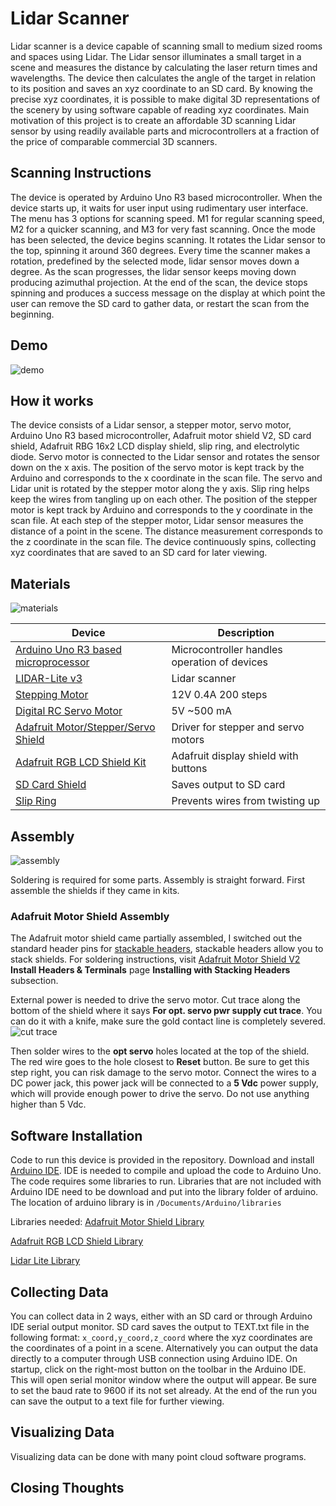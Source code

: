[materials]: https://i.imgur.com/d9pONmn.jpg "Materials"
[demo]: https://imgur.com/pdBPAoY.png "Demo"
[assembly]: https://imgur.com/Wku4ZV2.jpg "Assembly"
# Lidar Scanner

Lidar scanner is a device capable of scanning small to medium sized rooms and spaces using Lidar. The Lidar sensor illuminates a small target in a scene and measures the distance by calculating the laser return times and wavelengths. The device then calculates the angle of the target in relation to its position and saves an xyz coordinate to an SD card. By knowing the precise xyz coordinates, it is possible to make digital 3D representations of the scenery by using software capable of reading xyz coordinates. Main motivation of this project is to create an affordable 3D scanning Lidar sensor by using readily available parts and microcontrollers at a fraction of the price of comparable commercial 3D scanners.

## Scanning Instructions

  The device is operated by Arduino Uno R3 based microcontroller. When the device starts up, it waits for user input using rudimentary user interface. The menu has 3 options for scanning speed. M1 for regular scanning speed, M2 for a quicker scanning, and M3 for very fast scanning. Once the mode has been selected, the device begins scanning. It rotates the Lidar sensor to the top, spinning it around 360 degrees. Every time the scanner makes a rotation, predefined by the selected mode, lidar sensor moves down a degree. As the scan progresses, the lidar sensor keeps moving down producing azimuthal projection. At the end of the scan, the device stops spinning and produces a success message on the display at which point the user can remove the SD card to gather data, or restart the scan from the beginning.

## Demo

![demo]

## How it works

  The device consists of a Lidar sensor, a stepper motor, servo motor, Arduino Uno R3 based microcontroller, Adafruit motor shield V2, SD card shield, Adafruit RBG 16x2 LCD display shield, slip ring, and electrolytic diode. Servo motor is connected to the Lidar sensor and rotates the sensor down on the x axis. The position of the servo motor is kept track by the Arduino and corresponds to the x coordinate in the scan file. The servo and Lidar unit is rotated by the stepper motor along the y axis. Slip ring helps keep the wires from tangling up on each other. The position of the stepper motor is kept track by Arduino and corresponds to the y coordinate in the scan file. At each step of the stepper motor, Lidar sensor measures the distance of a point in the scene. The distance measurement corresponds to the z coordinate in the scan file. The device continuously spins, collecting xyz coordinates that are saved to an SD card for later viewing.


## Materials

![materials]

| Device | Description |
| --- | --- |
| [Arduino Uno R3 based microprocessor](https://www.amazon.com/Elegoo-Board-ATmega328P-ATMEGA16U2-Arduino/dp/B01EWOE0UU/ref=sr_1_3?ie=UTF8&qid=1514046216&sr=8-3&keywords=elegoo+uno+r3) | Microcontroller handles operation of devices |
| [LIDAR-Lite v3](https://www.amazon.com/Garmin-LYSB01MG3Z3PE-CMPTRACCS-LIDAR-Lite-v3/dp/B01MG3Z3PE/ref=sr_1_cc_1?s=aps&ie=UTF8&qid=1514046260&sr=1-1-catcorr&keywords=LIDAR-Lite+v3) | Lidar scanner |
| [Stepping Motor](https://www.amazon.com/Stepping-Motor-26Ncm-36-8oz-Printer/dp/B00PNEQ9T4/ref=sr_1_1?s=industrial&ie=UTF8&qid=1514046348&sr=1-1&keywords=Stepping+Motor+Nema+17+Stepping+Motor+26Ncm%2836.8oz.in%29+12V+0.4A+3D+Printer+CNC) | 12V 0.4A 200 steps |
| [Digital RC Servo Motor](https://www.amazon.com/gp/product/B014KONJZY/ref=oh_aui_detailpage_o05_s01?ie=UTF8&psc=1) | 5V ~500 mA |
| [Adafruit Motor/Stepper/Servo Shield](https://www.amazon.com/Adafruit-Motor-Stepper-Shield-Arduino/dp/B00PUTH3B0/ref=sr_1_2?s=electronics&ie=UTF8&qid=1514046456&sr=1-2&keywords=Adafruit+Motor%2FStepper%2FServo+Shield) | Driver for stepper and servo motors |
| [Adafruit RGB LCD Shield Kit](https://www.amazon.com/Shield-16x2-Character-Negative-Display-Uses/dp/B00JFJJDGY/ref=sr_1_1?s=electronics&ie=UTF8&qid=1514046515&sr=1-1&keywords=Adafruit+RGB+LCD+Shield+Kit) | Adafruit display shield with buttons |
| [SD Card Shield](https://www.amazon.com/HiLetgo-Stackable-Card-Arduino-Shield/dp/B006LRR0IQ/ref=sr_1_1?s=electronics&ie=UTF8&qid=1514046538&sr=1-1&keywords=SD+Card+Shield) | Saves output to SD card |
| [Slip Ring](https://www.amazon.com/gp/product/B01L8U2VOI/ref=oh_aui_detailpage_o02_s00?ie=UTF8&psc=1) | Prevents wires from twisting up |

## Assembly

![assembly]

Soldering is required for some parts. Assembly is straight forward. First assemble the shields if they came in kits.

### Adafruit Motor Shield Assembly
The Adafruit motor shield came partially assembled, I switched out the standard header pins for [stackable headers](https://www.amazon.com/Arduino-Stackable-Header-Kit-R3/dp/B00PCCWEJG/ref=sr_1_4?ie=UTF8&qid=1514046868&sr=8-4&keywords=arduino+stackable+header+kit), stackable headers allow you to stack shields. For soldering instructions, visit [Adafruit Motor Shield V2](https://learn.adafruit.com/adafruit-motor-shield-v2-for-arduino/install-headers#installing-with-stacking-headers) **Install Headers & Terminals** page **Installing with Stacking Headers** subsection.

External power is needed to drive the servo motor. Cut trace along the bottom of the shield where it says **For opt. servo pwr supply cut trace**. You can do it with a knife, make sure the gold contact line is completely severed.
![cut trace](https://cdn-learn.adafruit.com/assets/assets/000/039/115/medium800/learn_arduino_P2080096_2kb.jpg)

Then solder wires to the **opt servo** holes located at the top of the shield. The red wire goes to the hole closest to **Reset** button. Be sure to get this step right, you can risk damage to the servo motor. Connect the wires to a DC power jack, this power jack will be connected to a **5 Vdc** power supply, which will provide enough power to drive the servo. Do not use anything higher than 5 Vdc.

## Software Installation

Code to run this device is provided in the repository. Download and install [Arduino IDE](https://www.arduino.cc/en/Main/Software). IDE is needed to compile and upload the code to Arduino Uno. The code requires some libraries to run. Libraries that are not included with Arduino IDE need to be download and put into the library folder of arduino. The location of arduino library is in `/Documents/Arduino/libraries`

Libraries needed:
[Adafruit Motor Shield Library](https://learn.adafruit.com/adafruit-motor-shield-v2-for-arduino/install-software)

[Adafruit RGB LCD Shield Library](https://learn.adafruit.com/rgb-lcd-shield/using-the-rgb-lcd-shield)

[Lidar Lite Library](https://github.com/garmin/LIDARLite_v3_Arduino_Library)


## Collecting Data

You can collect data in 2 ways, either with an SD card or through Arduino IDE serial output monitor. SD card saves the output to TEXT.txt file in the following format:
`x_coord,y_coord,z_coord`
where the xyz coordinates are the coordinates of a point in a scene. Alternatively you can output the data directly to a computer through USB connection using Arduino IDE. On startup, click on the right-most button on the toolbar in the Arduino IDE. This will open serial monitor window where the output will appear. Be sure to set the baud rate to 9600 if its not set already. At the end of the run you can save the output to a text file for further viewing.

## Visualizing Data

Visualizing data can be done with many point cloud software programs.

## Closing Thoughts
